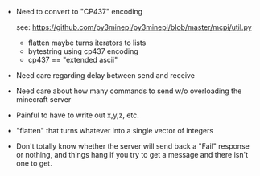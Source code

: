 - Need to convert to "CP437" encoding

    see: https://github.com/py3minepi/py3minepi/blob/master/mcpi/util.py
    - flatten maybe turns iterators to lists
    - bytestring using cp437 encoding
    - cp437 == "extended ascii"

- Need care regarding delay between send and receive

- Need care about how many commands to send w/o overloading the
  minecraft server

- Painful to have to write out x,y,z, etc.
- "flatten" that turns whatever into a single vector of integers

- Don't totally know whether the server will send back a "Fail"
  response or nothing, and things hang if you try to get a message and
  there isn't one to get.
